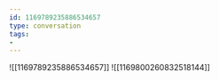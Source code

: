 ```yaml
---
id: 1169789235886534657
type: conversation
tags:
- 
---
```

![[1169789235886534657]]
![[1169800260832518144]]

